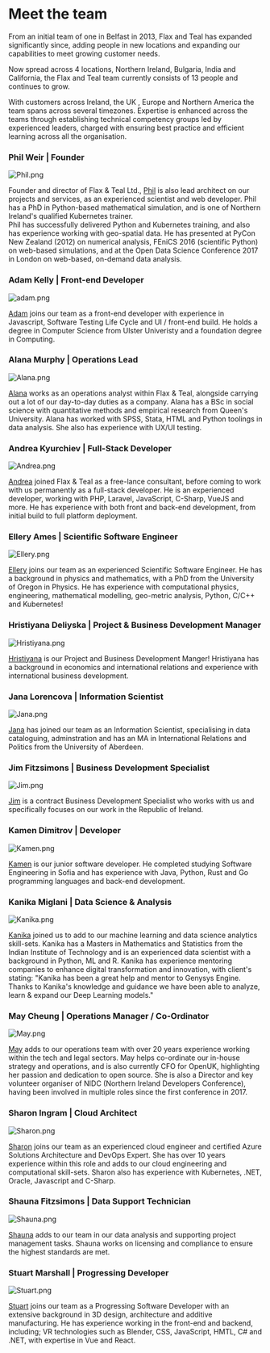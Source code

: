 # Meet the team

From an initial team of one in Belfast in 2013, Flax and Teal has expanded significantly since, adding people in new locations and expanding our capabilities to meet growing customer needs. 

Now spread across 4 locations, Northern Ireland, Bulgaria, India and California, the Flax and Teal team currently consists of 13 people and continues to grow. 

With customers across Ireland, the UK , Europe and Northern America the team spans across several timezones.  Expertise is enhanced across the teams through establishing technical competency groups led by experienced leaders, charged with ensuring best practice and efficient learning across all the organisation.

### Phil Weir | Founder  
![Phil.png](/images/Phil.png) </br>

Founder and director of Flax &amp; Teal Ltd., [Phil](https://www.linkedin.com/in/phil-weir-033b5a62/) is also lead architect on our projects and services, as an experienced scientist and web developer. Phil has a PhD in Python-based mathematical simulation, and is one of Northern Ireland's qualified Kubernetes trainer.<br>
Phil has successfully delivered Python and Kubernetes training, and also has experience working with geo-spatial data.
He has presented at PyCon New Zealand (2012) on numerical analysis, FEniCS 2016 (scientific Python) on web-based simulations, and at the Open Data Science Conference 2017 in London on web-based, on-demand data analysis. </br>

### Adam Kelly | Front-end Developer
![adam.png](/images/adam.png) 

[Adam](https://www.linkedin.com/in/adam-kelly-4525b2160/) joins our team as a front-end developer with experience in Javascript, Software Testing Life Cycle and UI / front-end build. He holds a degree in Computer Science from Ulster Univeristy and a foundation degree in Computing. </br>

### Alana Murphy | Operations Lead 
![Alana.png](/images/Alana.png) </br>

[Alana](https://www.linkedin.com/in/alana-murphy-4ab8891aa/) works as an operations analyst within Flax &amp; Teal, alongside carrying out a lot of our day-to-day duties as a company. Alana has a BSc in social science with quantitative methods and empirical research from Queen's University. Alana has worked with SPSS, Stata, HTML and Python toolings in data analysis. She also has experience with UX/UI testing.

### Andrea Kyurchiev | Full-Stack Developer  
![Andrea.png](/images/Andrea.png) </br>

[Andrea](https://www.linkedin.com/in/andrea-kyurchiev-b2250a15b/) joined Flax &amp; Teal as a free-lance consultant, before coming to work with us permanently as a full-stack developer. He is an experienced developer, working with PHP, Laravel, JavaScript, C-Sharp, VueJS and more. He has experience with both front and back-end development, from initial build to full platform deployment.

### Ellery Ames | Scientific Software Engineer 
![Ellery.png](/images/Ellery.png) </br>

[Ellery](https://www.linkedin.com/in/ellery-ames-b6b3a975/) joins our team as an experienced Scientific Software Engineer. He has a background in physics and mathematics, with a PhD from the University of Oregon in Physics. He has experience with computational physics, engineering, mathematical modelling, geo-metric analysis, Python, C/C++ and Kubernetes!

### Hristiyana Deliyska | Project & Business Development Manager 
![Hristiyana.png](/images/Hristiyana.png)</br> 

[Hristiyana](https://www.linkedin.com/in/hristiyana-deliyska-5aba5119a/) is our Project and Business Development Manger! Hristiyana has a background in economics and international relations and experience with international business development. 

### Jana Lorencova | Information Scientist
![Jana.png](/images/Jana.png)</br>

[Jana](https://www.linkedin.com/in/jana-lorencova-1822433b/) has joined our team as an Information Scientist, specialising in data cataloguing, adminstration and has an MA in International Relations and Politics from the University of Aberdeen. 

### Jim Fitzsimons | Business Development Specialist 
![Jim.png](/images/Jim.png)</br>

[Jim](linkedin.com/in/jimmfitzsimons/) is a contract Business Development Specialist who works with us and specifically focuses on our work in the Republic of Ireland. 

### Kamen Dimitrov | Developer 
![Kamen.png](/images/Kamen.png)</br>

[Kamen](https://www.linkedin.com/in/kamen-dimitrov-a26a2492/) is our junior software developer. He completed studying Software Engineering in Sofia and has experience with Java, Python, Rust and Go programming languages and back-end development. 

### Kanika Miglani | Data Science & Analysis 
![Kanika.png](/images/Kanika.png)</br>

[Kanika](https://www.linkedin.com/in/kanika-miglani-538a06137/) joined us to add to our machine learning and data science analytics skill-sets. Kanika has a Masters in Mathematics and Statistics from the Indian Institute of Technology and is an experienced data scientist with a background in Python, ML and R. Kanika has experience mentoring companies to enhance digital transformation and innovation, with client's stating: "Kanika has been a great help and mentor to Genysys Engine. Thanks to Kanika's knowledge and guidance we have been able to analyze, learn & expand our Deep Learning models."

### May Cheung | Operations Manager / Co-Ordinator
![May.png](/images/May.png) <br>

[May](https://www.linkedin.com/in/maycheungni/) adds to our operations team with over 20 years experience working within the tech and legal sectors. May helps co-ordinate our in-house strategy and operations, and is also currently CFO for OpenUK, highlighting her passion and dedication to open source. She is also a Director and key volunteer organiser of NIDC (Northern Ireland Developers Conference), having been involved in multiple roles since the first conference in 2017.

### Sharon Ingram | Cloud Architect 
![Sharon.png](/images/Sharon.png) </br>

[Sharon](https://www.linkedin.com/in/sharoningram/) joins our team as an experienced cloud engineer and certified Azure Solutions Architecture and DevOps Expert. She has over 10 years experience within this role and adds to our cloud engineering and computational skill-sets. Sharon also has experience with Kubernetes, .NET, Oracle, Javascript and C-Sharp. 

### Shauna Fitzsimons | Data Support Technician 
![Shauna.png](/images/Shauna.png)</br>

[Shauna](https://www.linkedin.com/in/shauna-f-030798aa/) adds to our team in our data analysis and supporting project management tasks. Shauna works on licensing and compliance to ensure the highest standards are met.

### Stuart Marshall | Progressing Developer
![Stuart.png](/images/Stuart.png) <br>

[Stuart](https://www.linkedin.com/in/stuartcmarshall/) joins our team as a Progressing Software Developer with an extensive background in 3D design, architecture and additive manufacturing. He has experience working in the front-end and backend, including; VR technologies such as Blender, CSS, JavaScript, HMTL, C# and .NET, with expertise in Vue and React. 

